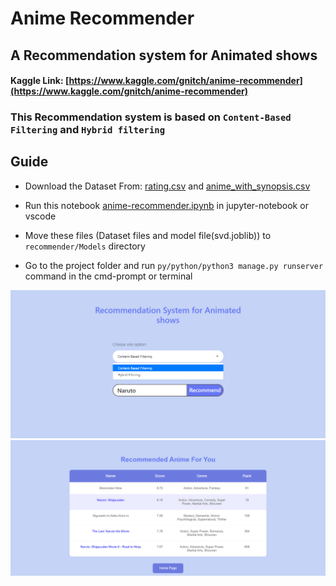 # Anime Recommender
## A Recommendation system for Animated shows
#### Kaggle Link: [https://www.kaggle.com/gnitch/anime-recommender](https://www.kaggle.com/gnitch/anime-recommender)
### This Recommendation system is based on `Content-Based Filtering` and `Hybrid filtering`

## Guide
- Download the Dataset From: [rating.csv](https://www.kaggle.com/CooperUnion/anime-recommendations-database?select=rating.csv) and [anime_with_synopsis.csv](https://www.kaggle.com/hernan4444/anime-recommendation-database-2020?select=anime_with_synopsis.csv)

- Run this notebook [anime-recommender.ipynb](https://github.com/Gnitch/Anime-Recommender/blob/master/recommender/Models/anime-recommender.ipynb) in jupyter-notebook or vscode
- Move these files (Dataset files and model file(svd.joblib)) to `recommender/Models` directory
- Go to the project folder and run  `py/python/python3 manage.py runserver` command in the cmd-prompt or terminal

![](https://github.com/Gnitch/Anime-Recommender/blob/master/screenshots/ss3.png)
![](https://github.com/Gnitch/Anime-Recommender/blob/master/screenshots/ss2.png)
